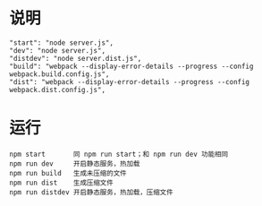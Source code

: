 # 说明

    "start": "node server.js",
    "dev": "node server.js",
    "distdev": "node server.dist.js",
    "build": "webpack --display-error-details --progress --config webpack.build.config.js",
    "dist": "webpack --display-error-details --progress --config webpack.dist.config.js",

# 运行

    npm start       同 npm run start；和 npm run dev 功能相同
    npm run dev     开启静态服务，热加载
    npm run build   生成未压缩的文件
    npm run dist    生成压缩文件
    npm run distdev 开启静态服务，热加载，压缩文件
